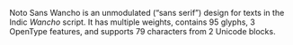 Noto Sans Wancho is an unmodulated (“sans serif”) design for texts in the Indic _Wancho_ script. It has multiple weights, contains 95 glyphs, 3 OpenType features, and supports 79 characters from 2 Unicode blocks.
